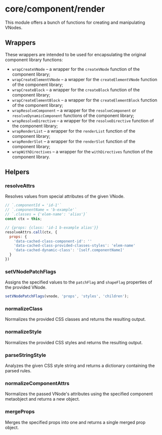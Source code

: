 # core/component/render

This module offers a bunch of functions for creating and manipulating VNodes.

## Wrappers

These wrappers are intended to be used for encapsulating the original component library functions:

* `wrapCreateVNode` – a wrapper for the `createVNode` function of the component library;
* `wrapCreateElementVNode` – a wrapper for the `createElementVNode` function of the component library;
* `wrapCreateBlock` – a wrapper for the `createBlock` function of the component library;
* `wrapCreateElementBlock` – a wrapper for the `createElementBlock` function of the component library;
* `wrapResolveComponent` – a wrapper for the `resolveComponent` or `resolveDynamicComponent` functions of the component library;
* `wrapResolveDirective` – a wrapper for the `resolveDirective` function of the component library;
* `wrapRenderList` – a wrapper for the `renderList` function of the component library;
* `wrapRenderSlot` – a wrapper for the `renderSlot` function of the component library;
* `wrapWithDirectives` – a wrapper for the `withDirectives` function of the component library.

## Helpers

### resolveAttrs

Resolves values from special attributes of the given VNode.

```js
// `.componentId = 'id-1'`
// `.componentName = 'b-example'`
// `.classes = {'elem-name': 'alias'}`
const ctx = this;

// {props: {class: 'id-1 b-example alias'}}
resolveAttrs.call(ctx, {
  props: {
    'data-cached-class-component-id': ''
    'data-cached-class-provided-classes-styles': 'elem-name'
    'data-cached-dynamic-class': '[self.componentName]'
  }
})
```

### setVNodePatchFlags

Assigns the specified values to the `patchFlag` and `shapeFlag` properties of the provided VNode.

```js
setVNodePatchFlags(vnode, 'props', 'styles', 'children');
```

### normalizeClass

Normalizes the provided CSS classes and returns the resulting output.

### normalizeStyle

Normalizes the provided CSS styles and returns the resulting output.

### parseStringStyle

Analyzes the given CSS style string and returns a dictionary containing the parsed rules.

### normalizeComponentAttrs

Normalizes the passed VNode's attributes using the specified component metaobject and returns a new object.

### mergeProps

Merges the specified props into one and returns a single merged prop object.

